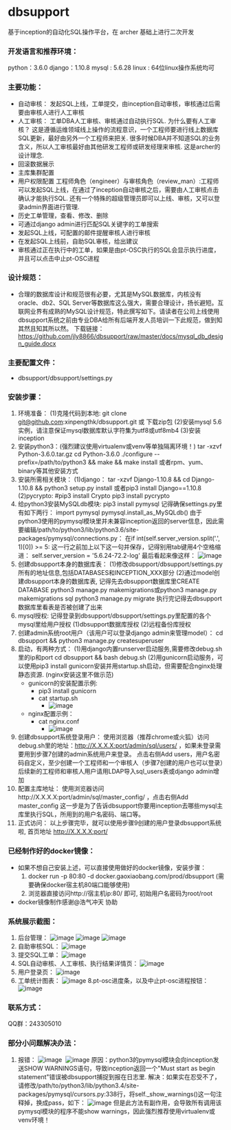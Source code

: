 # dbsupport
基于inception的自动化SQL操作平台，在 archer 基础上进行二次开发

### 开发语言和推荐环境：
python：3.6.0
django：1.10.8
mysql : 5.6.28
linux : 64位linux操作系统均可

### 主要功能：
* 自动审核：
  发起SQL上线，工单提交，由inception自动审核，审核通过后需要由审核人进行人工审核
* 人工审核：
  工单DBA人工审核、审核通过自动执行SQL.
  为什么要有人工审核？
  这是遵循运维领域线上操作的流程意识，一个工程师要进行线上数据库SQL更新，最好由另外一个工程师来把关.
  很多时候DBA并不知道SQL的业务含义，所以人工审核最好由其他研发工程师或研发经理来审核. 这是archer的设计理念.
* 回滚数据展示
* 主库集群配置
* 用户权限配置
  工程师角色（engineer）与审核角色（review_man）:工程师可以发起SQL上线，在通过了inception自动审核之后，需要由人工审核点击确认才能执行SQL.
  还有一个特殊的超级管理员即可以上线、审核，又可以登录admin界面进行管理.
* 历史工单管理，查看、修改、删除
* 可通过django admin进行匹配SQL关键字的工单搜索
* 发起SQL上线，可配置的邮件提醒审核人进行审核
* 在发起SQL上线前，自助SQL审核，给出建议
* 审核通过正在执行中的工单，如果是由pt-OSC执行的SQL会显示执行进度，并且可以点击中止pt-OSC进程

### 设计规范：
* 合理的数据库设计和规范很有必要，尤其是MySQL数据库，内核没有oracle、db2、SQL Server等数据库这么强大，需要合理设计，扬长避短。互联网业界有成熟的MySQL设计规范，特此撰写如下。请读者在公司上线使用dbsupport系统之前由专业DBA给所有后端开发人员培训一下此规范，做到知其然且知其所以然。
下载链接：  https://github.com/jly8866/dbsupport/raw/master/docs/mysql_db_design_guide.docx

### 主要配置文件：
* dbsupport/dbsupport/settings.py

### 安装步骤：
1. 环境准备：
(1)克隆代码到本地: git clone git@github.com:xinpengthk/dbsupport.git  或  下载zip包
(2)安装mysql 5.6实例，请注意保证mysql数据库默认字符集为utf8或utf8mb4
(3)安装inception
2. 安装python3：(强烈建议使用virtualenv或venv等单独隔离环境！)
tar -xzvf Python-3.6.0.tar.gz 
cd Python-3.6.0 
./configure --prefix=/path/to/python3 && make && make install
或者rpm、yum、binary等其他安装方式
3. 安装所需相关模块：
(1)django：
tar -xzvf Django-1.10.8 && cd Django-1.10.8 && python3 setup.py install
或者pip3 install Django==1.10.8
(2)pycrypto:
#pip3 install Crypto
pip3 install pycrypto
4. 给python3安装MySQLdb模块:
pip3 install pymysql
记得确保settings.py里有如下两行：
import pymysql
pymysql.install_as_MySQLdb()
由于python3使用的pymysql模块里并未兼容inception返回的server信息，因此需要编辑/path/to/python3/lib/python3.6/site-packages/pymysql/connections.py：
在if int(self.server_version.split('.', 1)[0]) >= 5: 这一行之前加上以下这一句并保存，记得别用tab键用4个空格缩进：
self.server_version = '5.6.24-72.2-log'
最后看起来像这样：
![image](https://github.com/xinpengthk/dbsupport/blob/master/screenshots/pymysql.png)
5. 创建dbsupport本身的数据库表：
(1)修改dbsupport/dbsupport/settings.py所有的地址信息,包括DATABASES和INCEPTION_XXX部分
(2)通过model创建dbsupport本身的数据库表, 记得先去dbsupport数据库里CREATE DATABASE
python3 manage.py makemigrations或python3 manage.py makemigrations sql
python3 manage.py migrate
执行完记得去dbsupport数据库里看表是否被创建了出来
6. mysql授权:
记得登录到dbsupport/dbsupport/settings.py里配置的各个mysql里给用户授权
(1)dbsupport数据库授权
(2)远程备份库授权
7. 创建admin系统root用户（该用户可以登录django admin来管理model）：
cd dbsupport && python3 manage.py createsuperuser
8. 启动，有两种方式：
(1)用django内置runserver启动服务,需要修改debug.sh里的ip和port
    cd dbsupport && bash debug.sh
(2)用gunicorn启动服务，可以使用pip3 install gunicorn安装并用startup.sh启动，但需要配合nginx处理静态资源. (nginx安装这里不做示范)
    * gunicorn的安装配置示例:
        * pip3 install gunicorn
	    * cat startup.sh
            * ![image](https://github.com/xinpengthk/dbsupport/blob/master/screenshots/startup.png)
    * nginx配置示例：
        * cat nginx.conf
            * ![image](https://github.com/xinpengthk/dbsupport/blob/master/screenshots/nginx.png)
9. 创建dbsupport系统登录用户：
使用浏览器（推荐chrome或火狐）访问debug.sh里的地址：http://X.X.X.X:port/admin/sql/users/ ，如果未登录需要用到步骤7创建的admin系统用户来登录。
点击右侧Add users，用户名密码自定义，至少创建一个工程师和一个审核人（步骤7创建的用户也可以登录）后续新的工程师和审核人用户请用LDAP导入sql_users表或django admin增加
10. 配置主库地址：
使用浏览器访问http://X.X.X.X:port/admin/sql/master_config/ ，点击右侧Add master_config
这一步是为了告诉dbsupport你要用inception去哪些mysql主库里执行SQL，所用到的用户名密码、端口等。
11. 正式访问：
以上步骤完毕，就可以使用步骤9创建的用户登录dbsupport系统啦, 首页地址 http://X.X.X.X:port/

### 已经制作好的docker镜像：
* 如果不想自己安装上述，可以直接使用做好的docker镜像，安装步骤：
    1. docker run -p 80:80 -d docker.gaoxiaobang.com/prod/dbsupport    (需要确保docker宿主机80端口能够使用)
    2. 浏览器直接访问http://宿主机ip:80/ 即可, 初始用户名密码为root/root
* docker镜像制作感谢@浩气冲天 协助

### 系统展示截图：
1. 后台管理：
![image](https://github.com/xinpengthk/dbsupport/blob/master/screenshots/后台管理-工单管理.jpg)
![image](https://github.com/xinpengthk/dbsupport/blob/master/screenshots/后台管理-主库地址管理.jpg)
![image](https://github.com/xinpengthk/dbsupport/blob/master/screenshots/后台管理-用户管理.jpg)
2. 自助审核SQL：
![image](https://github.com/xinpengthk/dbsupport/blob/master/screenshots/工单自动审核.jpg)
3. 提交SQL工单：
![image](https://github.com/xinpengthk/dbsupport/blob/master/screenshots/工单提交申请.jpg)
4. SQL自动审核、人工审核、执行结果详情页：
![image](https://github.com/xinpengthk/dbsupport/blob/master/screenshots/工单详情.jpg)
5. 用户登录页：
![image](https://github.com/xinpengthk/dbsupport/blob/master/screenshots/登录页.jpg)
6. 工单统计图表：
![image](https://github.com/xinpengthk/dbsupport/blob/master/screenshots/工单统计页.jpg)
8.pt-osc进度条，以及中止pt-osc进程按钮：
![image](https://github.com/xinpengthk/dbsupport/blob/master/screenshots/osc_progress.png)

### 联系方式：
QQ群：243305010

### 部分小问题解决办法：
1. 报错：
![image](https://github.com/xinpengthk/dbsupport/blob/master/screenshots/bugs/bug1.png)&nbsp;
![image](https://github.com/xinpengthk/dbsupport/blob/master/screenshots/bugs/bug2.png)
原因：python3的pymysql模块会向inception发送SHOW WARNINGS语句，导致inception返回一个"Must start as begin statement"错误被dbsupport捕捉到报在日志里.
解决：如果实在忍受不了，请修改/path/to/python3/lib/python3.4/site-packages/pymysql/cursors.py:338行，将self._show_warnings()这一句注释掉，换成pass，如下：
![image](https://github.com/xinpengthk/dbsupport/blob/master/screenshots/bugs/bug3.png)
但是此方法有副作用，会导致所有调用该pymysql模块的程序不能show warnings，因此强烈推荐使用virtualenv或venv环境！
